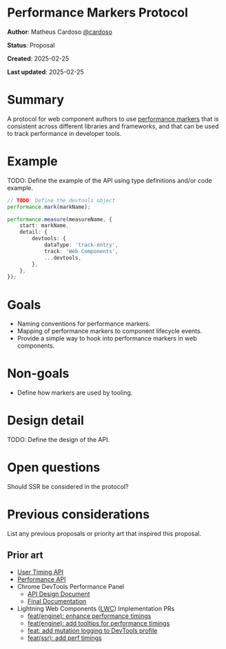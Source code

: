 # Performance Markers Protocol

**Author**: Matheus Cardoso [@cardoso](https://github.com/cardoso)

**Status**: Proposal

**Created**: 2025-02-25

**Last updated**: 2025-02-25

# Summary

A protocol for web component authors to use [performance markers](https://developer.mozilla.org/en-US/docs/Web/API/Performance_API/User_timing#adding_performance_markers) that is consistent across different libraries and frameworks, and that can be used to track performance in developer tools.

# Example

TODO: Define the example of the API using type definitions and/or code example.

```typescript
// TODO: Define the devtools object
performance.mark(markName);

performance.measure(measureName, {
    start: markName,
    detail: {
        devtools: {
            dataType: 'track-entry',
            track: 'Web Components',
            ...devtools,
        },
    },
});
```

# Goals

- Naming conventions for performance markers.
- Mapping of performance markers to component lifecycle events.
- Provide a simple way to hook into performance markers in web components.

# Non-goals

- Define how markers are used by tooling.

# Design detail

TODO: Define the design of the API.

# Open questions

Should SSR be considered in the protocol?

# Previous considerations

List any previous proposals or priority art that inspired this proposal.

## Prior art

- [User Timing API](https://developer.mozilla.org/en-US/docs/Web/API/Performance_API/User_timing)
- [Performance API](https://developer.mozilla.org/en-US/docs/Web/API/Performance_API)
- Chrome DevTools Performance Panel
    - [API Design Document](https://docs.google.com/document/d/1Fp4LLvq2VAv9ksgcxDGLf472Rbi9vz_Tqs74DdcT0hw)
    - [Final Documentation](https://developer.chrome.com/docs/devtools/performance/extension)
- Lightning Web Components ([LWC](https://github.com/salesforce/lwc)) Implementation PRs
    - [feat(engine): enhance performance timings](https://github.com/salesforce/lwc/pull/4535)
    - [feat(engine): add tooltips for performance timings](https://github.com/salesforce/lwc/pull/4541)
    - [feat: add mutation logging to DevTools profile](https://github.com/salesforce/lwc/pull/4544)
    - [feat(ssr): add perf timings](https://github.com/salesforce/lwc/pull/5143)
